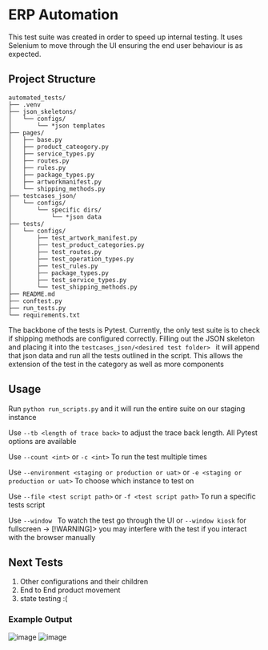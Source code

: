 # ERP Automation
This test suite was created in order to speed up internal testing. It uses Selenium to move through the UI ensuring the
end user behaviour is as expected. 

## Project Structure

```
automated_tests/
├── .venv
├── json_skeletons/
│   └── configs/
│       └── *json templates
├── pages/
│   ├── base.py
│   ├── product_cateogory.py
│   ├── service_types.py
│   ├── routes.py
│   ├── rules.py
│   ├── package_types.py
│   ├── artworkmanifest.py
│   └── shipping_methods.py
├── testcases_json/
│   └── configs/
│       └── specific dirs/
│           └── *json data
├── tests/
│   └── configs/
│       ├── test_artwork_manifest.py
│       ├── test_product_categories.py
│       ├── test_routes.py
│       ├── test_operation_types.py
│       ├── test_rules.py
│       ├── package_types.py
│       ├── test_service_types.py
│       └── test_shipping_methods.py
├── README.md
├── conftest.py
├── run_tests.py
└── requirements.txt
```
The backbone of the tests is Pytest. Currently, the only test suite is to check if shipping methods are configured correctly.
Filling out the JSON skeleton and placing it into the ```testcases_json/<desired test folder> ``` it will append that json
data and run all the tests outlined in the script. 
This allows the extension of the test in the category as well as more components

## Usage
Run ```python run_scripts.py``` and it will run the entire suite on our staging instance

Use ```--tb <length of trace back>``` to adjust the trace back length. All Pytest options are available

Use ```--count <int>``` or ```-c <int>``` To run the test multiple times

Use ```--environment <staging or production or uat>```  or ```-e <staging or production or uat>``` To choose which instance to test on

Use ```--file <test script path>``` or ```-f <test script path>``` To run a specific tests script

Use ```--window ``` To watch the test go through the UI or ```--window kiosk``` for fullscreen
    -> [!WARNING]> you may interfere with the test if you interact with the browser manually

## Next Tests
1. Other configurations and their children
2. End to End product movement
3. state testing :(


### Example Output
![image](https://github.com/user-attachments/assets/a8b3120d-c68c-4969-91da-11bc054c3e23)
![image](https://github.com/user-attachments/assets/3a60ef0f-6fbe-44dc-b217-adb04652aedb)


